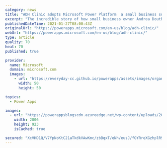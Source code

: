 ```yaml
---
category: news
title: "ADH Clinic adopts Microsoft Power Platform  a small business survival story"
excerpt: "The incredible story of how small business owner Andrea Douthwaite-Hodges partnered with two dear friends who implemented a technology solution that enabled her to safely re-open her clinic during the COVID-19 pandemic. The solution includes Microsoft Bookings, Outlook, Microsoft Forms, Power Apps, Power"
publishedDateTime: 2021-01-27T08:00:43Z
originalUrl: "https://powerapps.microsoft.com/en-us/blog/adh-clinic/"
webUrl: "https://powerapps.microsoft.com/en-us/blog/adh-clinic/"
type: article
quality: 70
heat: 70
published: true

provider:
  name: Microsoft
  domain: microsoft.com
  images:
    - url: "https://everyday-cc.github.io/powerapps/assets/images/organizations/microsoft.com-50x50.jpg"
      width: 50
      height: 50

topics:
  - Power Apps

images:
  - url: "https://powerappsblogscdn.azureedge.net/wp-content/uploads/2021/01/ADHClinic_BannerJPG.jpg"
    width: 2006
    height: 923
    isCached: true

secured: "XcVHD1Q/V7fpNoKtC21aTkdkVAwKmc/zbBqxT/eNh/eusJ/fOYRreXGzhplR9VdL2hGhxV4B5vFh/LwaCbH4b3JT3cjx5sRGVJZ4Hdrduu7dIxlBrUCeoTC5lJ2xxl5nl80KIZTHzPwP7VzjfUAvvE7YSYgoekuixWb57nijDnu97Pjrr84sZwwHz1PeT1LxXa/A8RWsIHLRdr2Pyz7hZ2IWNQtVa0pJchN5pLfHweSBA5Dks5XxlC6K/2zqNQyqbk9J7ALoVFEC4FRZPorrhd5SfcfmysH/QwT3L4RhSj2Var2oS+CKA/xMdlHNu127YBpnqkbi277QZqDwp+kumVSQKVKRXmGpJWUxVvGj0vY=;HpYxM4i9UPA3JuhKqnMs2g=="
---
```


